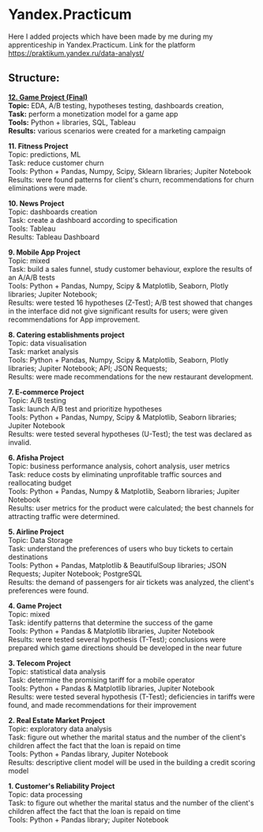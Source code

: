 # Yandex.Practicum
 Here I added projects which have been made by me during my apprenticeship in Yandex.Practicum. 
 Link for the platform https://praktikum.yandex.ru/data-analyst/

## Structure:

**[12. Game Project (Final)](12.%20Game%20Project%20(Final)/README.md)** <br />
**Topic:** EDA, A/B testing, hypotheses testing, dashboards creation,<br />
**Task:** perform a monetization model for a game app<br />
**Tools:** Python + libraries, SQL, Tableau<br />
**Results:** various scenarios were created for a marketing campaign<br />

**11. Fitness Project**<br />
Topic: predictions, ML<br />
Task: reduce customer churn<br />
Tools: Python + Pandas, Numpy, Scipy, Sklearn libraries; Jupiter Notebook<br />
Results: were found patterns for client's churn, recommendations for churn eliminations were made.<br />

**10. News Project**<br />
Topic: dashboards creation<br />
Task: create a dashboard according to specification<br />
Tools: Tableau<br />
Results: Tableau Dashboard<br />

**9. Mobile App Project**<br />
Topic: mixed<br />
Task: build a sales funnel, study customer behaviour, explore the results of an A/A/B tests<br />
Tools: Python + Pandas, Numpy, Scipy & Matplotlib, Seaborn, Plotly libraries; Jupiter Notebook;<br />
Results: were tested 16 hypotheses (Z-Test); A/B test showed that changes in the interface did not give significant results for users; were given recommendations for App improvement.<br />

**8. Catering establishments project**<br />
Topic: data visualisation<br />
Task: market analysis<br />
Tools: Python + Pandas, Numpy, Scipy & Matplotlib, Seaborn, Plotly libraries; Jupiter Notebook; API; JSON Requests;<br />
Results: were made recommendations for the new restaurant development.<br />

**7. E-commerce Project**<br />
Topic: A/B testing<br />
Task: launch A/B test and prioritize hypotheses<br />
Tools: Python + Pandas, Numpy, Scipy & Matplotlib, Seaborn libraries; Jupiter Notebook<br />
Results: were tested several hypotheses (U-Test); the test was declared as invalid.<br />

**6. Afisha Project**<br />
Topic: business performance analysis, cohort analysis, user metrics<br />
Task: reduce costs by eliminating unprofitable traffic sources and reallocating budget<br />
Tools: Python + Pandas, Numpy & Matplotlib, Seaborn libraries; Jupiter Notebook<br />
Results: user metrics for the product were calculated; the best channels for attracting traffic were determined.<br />

**5. Airline Project**<br />
Topic: Data Storage<br />
Task: understand the preferences of users who buy tickets to certain destinations<br />
Tools: Python + Pandas, Matplotlib & BeautifulSoup libraries; JSON Requests; Jupiter Notebook; PostgreSQL<br />
Results: the demand of passengers for air tickets was analyzed, the client's preferences were found.<br />

**4. Game Project**<br />
Topic: mixed<br />
Task: identify patterns that determine the success of the game<br />
Tools: Python + Pandas & Matplotlib libraries, Jupiter Notebook<br />
Results: were tested several hypothesis (T-Test); conclusions were prepared which game directions should be developed in the near future<br />

**3. Telecom Project**<br />
Topic: statistical data analysis<br />
Task: determine the promising tariff for a mobile operator<br />
Tools: Python + Pandas & Matplotlib libraries, Jupiter Notebook<br />
Results: were tested several hypothesis (T-Test); deficiencies in tariffs were found, and made recommendations for their improvement<br />

**2. Real Estate Market Project**<br />
Topic: exploratory data analysis<br />
Task: figure out whether the marital status and the number of the client's children affect the fact that the loan is repaid on time<br />
Tools: Python + Pandas library, Jupiter Notebook<br />
Results: descriptive client model will be used in the building a credit scoring model<br />

**1. Customer's Reliability Project**<br />
Topic: data processing<br />
Task: to figure out whether the marital status and the number of the client's children affect the fact that the loan is repaid on time<br />
Tools: Python + Pandas library; Jupiter Notebook<br />

